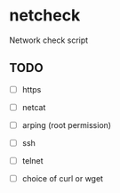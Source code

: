 netcheck
=========

Network check script


## TODO
- [ ] https
- [ ] netcat
- [ ] arping (root permission)
- [ ] ssh
- [ ] telnet
- [ ] choice of curl or wget

